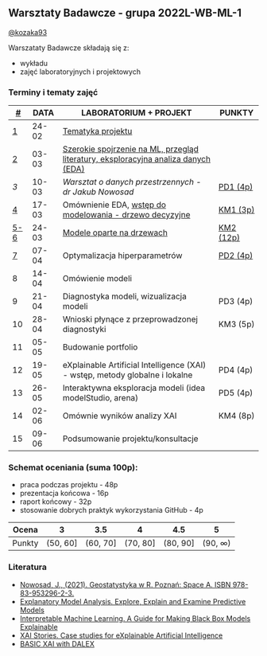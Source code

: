 ## Warsztaty Badawcze - grupa 2022L-WB-ML-1

[@kozaka93](https://github.com/kozaka93)


Warszataty Badawcze składają się z:
 - wykładu
 - zajęć laboratoryjnych i projektowych

### Terminy i tematy zajęć 


<table>
<thead>
  <tr>
   <th><a href="https://github.com/MI2-Education/2022L-WB-ML-1/blob/main/materials/other.md" target="_blank" rel="noopener noreferrer">#</a></th>
    <th>DATA</th>
    <th>LABORATORIUM + PROJEKT</th>
    <th>PUNKTY</th>
  </tr>
</thead>
<tbody>
  <tr>
   <td><a href="https://github.com/MI2-Education/2022L-WB-ML-1/blob/main/materials/week1/week1.md" target="_blank" rel="noopener noreferrer"> 1</a></td>
    <td>24-02</td>
    <td><a href="https://github.com/MI2-Education/2022L-WB-ML-1/blob/main/materials/week1/L1-intro.pdf" target="_blank" rel="noopener noreferrer">Tematyka projektu</a></td>
    <td></td>
  </tr>
  <tr>
    <td><a href="https://github.com/MI2-Education/2022L-WB-ML-1/blob/main/materials/week2/week2.md" target="_blank" rel="noopener noreferrer"> 2</a></td>
    <td>03-03</td>
    <td><a href="https://github.com/MI2-Education/2022L-WB-ML-1/blob/main/materials/week2/L2-ML-paper.pdf" target="_blank" rel="noopener noreferrer">Szerokie spojrzenie na ML, przegląd literatury, eksploracyjna analiza danych (EDA)</a></td>
    <td></td>
  </tr>
  <tr>
    <td><i>3</i></td>
    <td>10-03</td>
   <td><i>Warsztat o danych przestrzennych - dr Jakub Nowosad</i></td>
    <td><a href="https://github.com/MI2-Education/2022L-WB-ML-1/issues/1" target="_blank" rel="noopener noreferrer">PD1 (4p)</a></td>
  </tr>
  <tr>
    <td><a href="https://github.com/MI2-Education/2022L-WB-ML-1/blob/main/materials/week4/week4.md" target="_blank" rel="noopener noreferrer"> 4</a></td>
    <td>17-03</td>
    <td>Omównienie EDA, <a href="https://github.com/MI2-Education/2022L-WB-ML-1/blob/main/materials/week4/rpart.R" target="_blank" rel="noopener noreferrer"> wstęp do modelowania - drzewo decyzyjne</a></td>
    <td><a href="https://github.com/MI2-Education/2022L-WB-ML-1/issues/2" target="_blank" rel="noopener noreferrer">KM1 (3p)</a></td>
  </tr>
  <tr>
    <td><a href="https://github.com/MI2-Education/2022L-WB-ML-1/blob/main/materials/week56/week56.md" target="_blank" rel="noopener noreferrer">5-6</a></td>
    <td>24-03</td>
    <td><a href="https://github.com/MI2-Education/2022L-WB-ML-1/tree/main/milestones/ms2a" target="_blank" rel="noopener noreferrer">Modele oparte na drzewach</a></td>
     <td><a href="https://github.com/MI2-Education/2022L-WB-ML-1/issues/3" target="_blank" rel="noopener noreferrer"> KM2 (12p)</a></td>
  </tr>
    <tr>
    <td><a href="https://github.com/MI2-Education/2022L-WB-ML-1/blob/main/materials/week7/week7.md" target="_blank" rel="noopener noreferrer">7</a></td>
    <td>07-04</td>
    <td>Optymalizacja hiperparametrów</td>
    <td><a href="https://github.com/MI2-Education/2022L-WB-ML-1/issues/4"target="_blank" rel="noopener noreferrer"> PD2 (4p) </a></td>
  </tr>
  <tr>
    <td>8</td>
    <td>14-04</td>
    <td> Omówienie modeli</td>
    <td></td>
  </tr>
  <tr>
    <td>9</td>
    <td>21-04</td>
    <td>Diagnostyka modeli, wizualizacja modeli</td>
    <td>PD3 (4p)</td>
  </tr>
  <tr>
    <td>10</td>
    <td>28-04</td>
    <td>Wnioski płynące z przeprowadzonej diagnostyki</td>
    <td>KM3 (5p)</td>
  </tr>
  <tr>
    <td>11</td>
    <td>05-05</td>
    <td>Budowanie portfolio</td>
    <td></td>
  </tr>
  <tr>
    <td>12</td>
    <td>19-05</td>
    <td>eXplainable Artificial Intelligence (XAI) - wstęp, metody globalne i lokalne</td>
    <td>PD4 (4p)</td>
  </tr>
  <tr>
    <td>13</td>
    <td>26-05</td>
    <td>Interaktywna eksploracja modeli (idea modelStudio, arena)</td>
    <td>PD5 (4p)</td>
  </tr>
  <tr>
    <td>14</td>
    <td>02-06</td>
    <td>Omównie wyników analizy XAI</td>
    <td>KM4 (8p)</td>
  </tr>
  <tr>
    <td>15</td>
    <td>09-06</td>
    <td>Podsumowanie projektu/konsultacje</td>
    <td></td>
  </tr>
 
</tbody>
</table>

### Schemat oceniania (suma 100p):
-   praca podczas projektu -   48p
-   prezentacja końcowa - 16p
-   raport końcowy - 32p
-   stosowanie dobrych praktyk wykorzystania GitHub - 4p



| Ocena |  3 | 3.5 | 4 | 4.5 | 5 |
|:---:|:---:|:---:|:---:|:---:|:---:|
| Punkty   | (50, 60] | (60, 70] | (70, 80] | (80, 90] | (90, ∞) |


### Literatura
- [Nowosad, J., (2021). Geostatystyka w R. Poznań: Space A. ISBN 978-83-953296-2-3.](https://bookdown.org/nowosad/geostatystyka/)
- [Explanatory Model Analysis. Explore, Explain and Examine Predictive Models](https://pbiecek.github.io/ema/)
- [Interpretable Machine Learning. A Guide for Making Black Box Models Explainable](https://christophm.github.io/interpretable-ml-book/)
- [XAI Stories. Case studies for eXplainable Artificial Intelligence](https://pbiecek.github.io/xai_stories/)
- [BASIC XAI with DALEX](https://medium.com/responsibleml/tagged/basic-xai)
